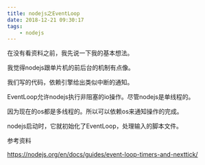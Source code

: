 ```yaml
---
title: nodejs之EventLoop
date: 2018-12-21 09:30:17
tags:
	- nodejs
---
```








在没有看资料之前，我先说一下我的基本想法。

我觉得nodejs跟单片机的前后台的机制有点像。

我们写的代码，依赖引擎给出类似中断的通知。



EventLoop允许nodejs执行非阻塞的io操作。尽管nodejs是单线程的。

因为现在的os都是多线程的。所以可以依赖os来通知操作的完成。

nodejs启动时，它就初始化了EventLoop，处理输入的脚本文件。



参考资料

https://nodejs.org/en/docs/guides/event-loop-timers-and-nexttick/